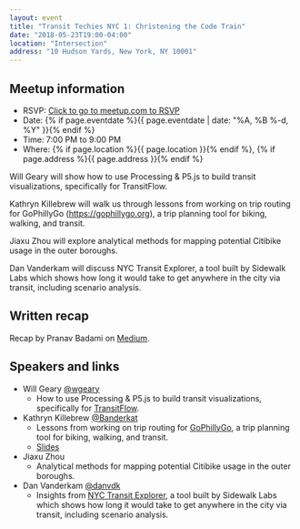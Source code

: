 ```yaml
---
layout: event
title: "Transit Techies NYC 1: Christening the Code Train"
date: "2018-05-23T19:00-04:00"
location: "Intersection"
address: "10 Hudson Yards, New York, NY 10001"
---
```


## Meetup information

- RSVP: [Click to go to meetup.com to RSVP](https://www.meetup.com/Transit-Techies-NYC/events/249952831/)
- Date: {% if page.eventdate %}{{ page.eventdate | date: "%A, %B %-d, %Y" }}{% endif %}
- Time: 7:00 PM to 9:00 PM
- Where: {% if page.location %}{{ page.location }}{% endif %}, {% if page.address %}{{ page.address }}{% endif %}

Will Geary will show how to use Processing & P5.js to build transit visualizations, specifically for TransitFlow.

Kathryn Killebrew will walk us through lessons from working on trip routing for GoPhillyGo (https://gophillygo.org), a trip planning tool for biking, walking, and transit.

Jiaxu Zhou will explore analytical methods for mapping potential Citibike usage in the outer boroughs.

Dan Vanderkam will discuss NYC Transit Explorer, a tool built by Sidewalk Labs which shows how long it would take to get anywhere in the city via transit, including scenario analysis.

## Written recap

Recap by Pranav Badami on [Medium](https://medium.com/@pranavbadami/transittechiesnyc-a-quick-recap-of-the-inaugural-meetup-b7c3a81428f2).

## Speakers and links

- Will Geary [@wgeary](https://twitter.com/wgeary)
  - How to use Processing & P5.js to build transit visualizations, specifically for [TransitFlow](https://github.com/transitland/transitland-processing-animation).
- Kathryn Killebrew [@Banderkat](https://twitter.com/Banderkat)
  -  Lessons from working on trip routing for [GoPhillyGo](https://gophillygo.org), a trip planning tool for biking, walking, and transit.
  - [Slides](presentations/2018-05-23_Killebrew_GoPhillyGo.pdf)
- Jiaxu Zhou
  - Analytical methods for mapping potential Citibike usage in the outer boroughs.
- Dan Vanderkam [@danvdk](https://twitter.com/danvdk)
  - Insights from [NYC Transit Explorer](https://transit.sidewalklabs.com/), a tool built by Sidewalk Labs which shows how long it would take to get anywhere in the city via transit, including scenario analysis.